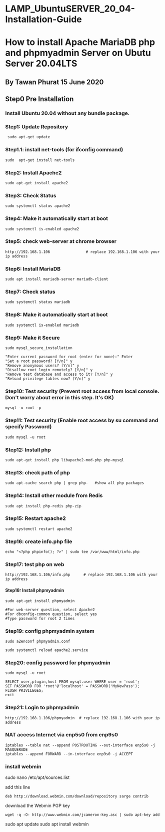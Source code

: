 # LAMP_UbuntuSERVER_20_04-Installation-Guide
# How to install Apache MariaDB php and phpmyadmin Server on Ubutu Server 20.04LTS

## By Tawan Phurat 15 June 2020

## Step0 Pre Installation

### Install Ubuntu 20.04 without any bundle package.

### Step1: Update Repository

```
 sudo apt-get update
```

### Step1.1: install net-tools (for ifconfig command)

```
sudo  apt-get install net-tools
```` 

### Step2: Install Apache2

```
sudo apt-get install apache2
```

### Step3: Check Status

```
sudo systemctl status apache2
```

### Step4: Make it automatically start at boot

```
sudo systemctl is-enabled apache2
```

### Step5: check web-server at chrome browser

```
http://192.168.1.106                # replace 192.168.1.106 with your ip address
```

### Step6: Install MariaDB

```
sudo apt install mariadb-server mariadb-client
```

### Step7: Check status

```
sudo systemctl status mariadb
```

### Step8: Make it automatically start at boot

```
sudo systemctl is-enabled mariadb
```

### Step9: Make it Secure

```
sudo mysql_secure_installation

"Enter current password for root (enter for none):" Enter
"Set a root password? [Y/n]" y
"Remove anonymous users? [Y/n]" y
"Disallow root login remotely? [Y/n]" y
"Remove test database and access to it? [Y/n]" y
"Reload privilege tables now? [Y/n]" y
```

### Step10: Test security (Prevent root access from local console. Don't worry about error in this step. It's OK)

```
mysql -u root -p
```

### Step11: Test security (Enable root access by su command and specify Password)

```
sudo mysql -u root
```

### Step12: Install php

```
sudo apt-get install php libapache2-mod-php php-mysql
```

### Step13: check path of php

```
sudo apt-cache search php | grep php-	#show all php packages
```

### Step14: Install other module from Redis

```
sudo apt install php-redis php-zip
```

### Step15: Restart apache2

```
sudo systemctl restart apache2
```

### Step16: create info.php file

```
echo "<?php phpinfo(); ?>" | sudo tee /var/www/html/info.php
```

### Step17: test php on web

```
http://192.168.1.106/info.php      # replace 192.168.1.106 with your ip address
```

#### Step18: Install phpmyadmin

```
sudo apt-get install phpmyadmin

#For web-server question, select Apache2
#For dbconfig-common question, select yes
#Type password for root 2 times
```

### Step19: config phpmyadmin system

```
sudo a2enconf phpmyadmin.conf  

sudo systemctl reload apache2.service  
```

### Step20: config password for phpmyadmin

```
sudo mysql -u root

SELECT user,plugin,host FROM mysql.user WHERE user = 'root';
SET PASSWORD FOR 'root'@'localhost' = PASSWORD('MyNewPass'); 
FLUSH PRIVILEGES;  
exit
```

### Step21: Login to phpmyadmin

```
http://192.168.1.106/phpmyadmin  # replace 192.168.1.106 with your ip address
```


### NAT access Internet via enp5s0  from enp9s0  

```
iptables --table nat --append POSTROUTING --out-interface enp5s0 -j MASQUERADE
iptables --append FORWARD --in-interface enp9s0 -j ACCEPT
```
### install webmin

sudo nano /etc/apt/sources.list


add this line 
```
deb http://download.webmin.com/download/repository sarge contrib
```

download the Webmin PGP key
```
wget -q -O- http://www.webmin.com/jcameron-key.asc | sudo apt-key add
```

sudo apt update
sudo apt install webmin

